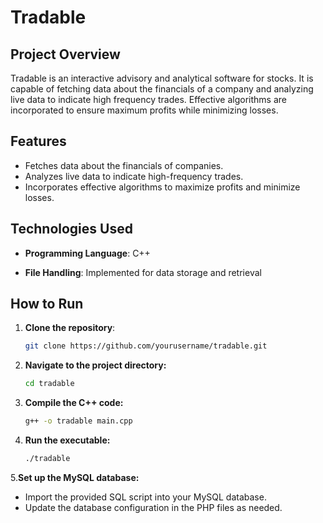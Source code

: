 # Tradable

## Project Overview
Tradable is an interactive advisory and analytical software for stocks. It is capable of fetching data about the financials of a company and analyzing live data to indicate high frequency trades. Effective algorithms are incorporated to ensure maximum profits while minimizing losses.

## Features
- Fetches data about the financials of companies.
- Analyzes live data to indicate high-frequency trades.
- Incorporates effective algorithms to maximize profits and minimize losses.

## Technologies Used
- **Programming Language**: C++
<!--- **Database**: MySQL
- **Backend**: PHP -->
- **File Handling**: Implemented for data storage and retrieval

## How to Run
1. **Clone the repository**:
   ```sh
   git clone https://github.com/yourusername/tradable.git
2. **Navigate to the project directory:**
   ```sh
   cd tradable
3. **Compile the C++ code:**
   ```sh
   g++ -o tradable main.cpp
4. **Run the executable:**
   ```sh
   ./tradable
5.**Set up the MySQL database:**
  - Import the provided SQL script into your MySQL database.
  - Update the database configuration in the PHP files as needed.
